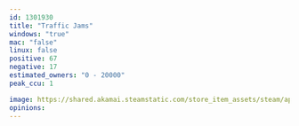 ```yaml
---
id: 1301930
title: "Traffic Jams"
windows: "true"
mac: "false"
linux: false
positive: 67
negative: 17
estimated_owners: "0 - 20000"
peak_ccu: 1

image: https://shared.akamai.steamstatic.com/store_item_assets/steam/apps/1301930/header.jpg?t=1618241764
opinions:
---
```

